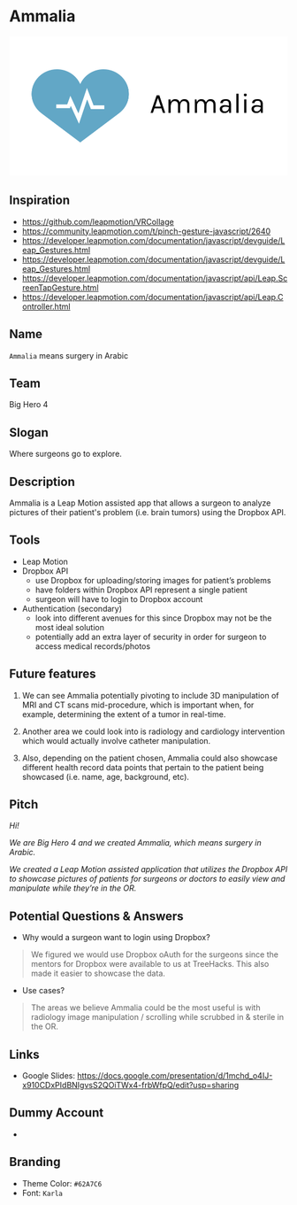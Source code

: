 # Ammalia

![logo](branding/Horizontal.png)

## Inspiration

- https://github.com/leapmotion/VRCollage
- https://community.leapmotion.com/t/pinch-gesture-javascript/2640
- https://developer.leapmotion.com/documentation/javascript/devguide/Leap_Gestures.html
- https://developer.leapmotion.com/documentation/javascript/devguide/Leap_Gestures.html
- https://developer.leapmotion.com/documentation/javascript/api/Leap.ScreenTapGesture.html
- https://developer.leapmotion.com/documentation/javascript/api/Leap.Controller.html

## Name

`Ammalia` means surgery in Arabic

## Team

Big Hero 4

## Slogan

Where surgeons go to explore.

## Description

Ammalia is a Leap Motion assisted app that allows a surgeon to analyze pictures of their patient's problem (i.e. brain tumors) using the Dropbox API.

## Tools

- Leap Motion
- Dropbox API
    - use Dropbox for uploading/storing images for patient’s problems
    - have folders within Dropbox API represent a single patient
    - surgeon will have to login to Dropbox account
- Authentication (secondary)
    - look into different avenues for this since Dropbox may not be the most ideal solution
    - potentially add an extra layer of security in order for surgeon to access medical records/photos

## Future features

1. We can see Ammalia potentially pivoting to include 3D manipulation of MRI and CT scans mid-procedure, which is important when, for example, determining the extent of a tumor in real-time.

2. Another area we could look into is radiology and cardiology intervention which would actually involve catheter manipulation.

3. Also, depending on the patient chosen, Ammalia could also showcase different health record data points that pertain to the patient being showcased
(i.e. name, age, background, etc).

## Pitch

<i>
Hi!

We are Big Hero 4 and we created Ammalia, which means surgery in Arabic.

We created a Leap Motion assisted application that utilizes the Dropbox API to showcase pictures of patients for surgeons or doctors to easily view and manipulate while they’re in the OR.
</i>

## Potential Questions & Answers

- Why would a surgeon want to login using Dropbox?

> We figured we would use Dropbox oAuth for the surgeons since the mentors for Dropbox were available to us at TreeHacks. This also made it easier to showcase the data.

- Use cases?

> The areas we believe Ammalia could be the most useful is with radiology image manipulation / scrolling while scrubbed in & sterile in the OR.

## Links

- Google Slides: https://docs.google.com/presentation/d/1mchd_o4IJ-x910CDxPIdBNIgvsS2QOiTWx4-frbWfpQ/edit?usp=sharing

## Dummy Account

-

## Branding

- Theme Color: `#62A7C6`
- Font: `Karla`
